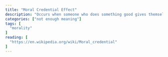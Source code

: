 ```yaml
---
title: "Moral Credential Effect"
description: "Occurs when someone who does something good gives themselves permission to be less good in the future."
categories: ["not enough meaning"]
tags: [
  "morality"
]
reading: [
  "https://en.wikipedia.org/wiki/Moral_credential"
]
---
```


